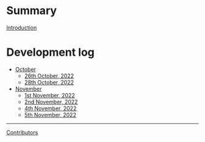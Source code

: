 # Summary

[Introduction](index.md)

# Development log

-   [October]()
    -   [26th October, 2022](devlog/26-10-2022.md)
    -   [28th October, 2022](devlog/28-10-2022.md)
-   [November]()
    -   [1st November, 2022](devlog/01-11-2022.md)
    -   [2nd November, 2022](devlog/02-11-2022.md)
    -   [4th November, 2022](devlog/04-11-2022.md)
    -   [5th November, 2022](devlog/05-11-2022.md)

---

[Contributors](misc/contributors.md)
